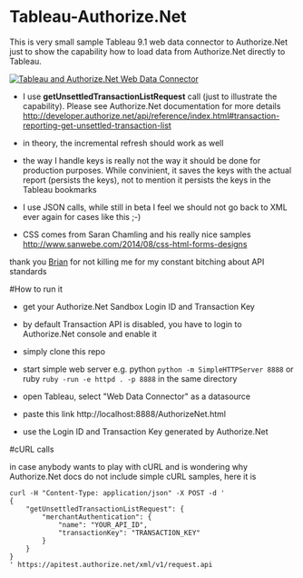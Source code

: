 # Tableau-Authorize.Net
This is very small sample Tableau 9.1 web data connector to Authorize.Net just to show the capability how to load data from Authorize.Net directly to Tableau.

[![Tableau and Authorize.Net Web Data Connector](http://i.imgur.com/XBd13lW.png)](https://vimeo.com/143787905 "Tableau and Authorize.Net Web Data Connector - Click to Watch")


- I use **getUnsettledTransactionListRequest** call (just to illustrate the capability). Please see Authorize.Net documentation for more details http://developer.authorize.net/api/reference/index.html#transaction-reporting-get-unsettled-transaction-list

- in theory, the incremental refresh should work as well

- the way I handle keys is really not the way it should be done for production purposes. While convinient, it saves the keys with the actual report (persists the keys), not to mention it persists the keys in the Tableau bookmarks

- I use JSON calls, while still in beta I feel we should not go back to XML ever again for cases like this ;-)

- CSS comes from Saran Chamling and his really nice samples http://www.sanwebe.com/2014/08/css-html-forms-designs 


thank you [Brian](https://github.com/brianmc) for not killing me for my constant bitching about API standards


#How to run it

- get your Authorize.Net Sandbox Login ID and Transaction Key
- by default Transaction API is disabled, you have to login to Authorize.Net console and enable it

- simply clone this repo
- start simple web server e.g. python ```python -m SimpleHTTPServer 8888``` or ruby ```ruby -run -e httpd . -p 8888``` in the same directory 

- open Tableau, select "Web Data Connector" as a datasource
- paste this link http://localhost:8888/AuthorizeNet.html
- use the Login ID and Transaction Key generated by Authorize.Net


#cURL calls

in case anybody wants to play with cURL and is wondering why Authorize.Net docs do not include simple cURL samples, here it is

```
curl -H "Content-Type: application/json" -X POST -d '
{
    "getUnsettledTransactionListRequest": {
        "merchantAuthentication": {
            "name": "YOUR_API_ID",
            "transactionKey": "TRANSACTION_KEY"
        }
    }
}
' https://apitest.authorize.net/xml/v1/request.api
```





